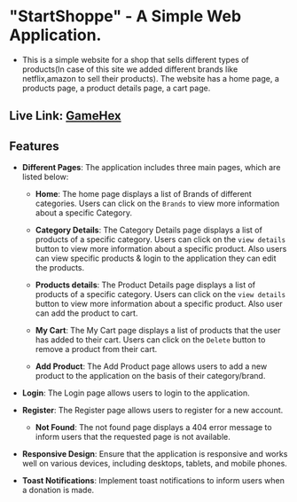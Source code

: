 # "StartShoppe" - A Simple Web Application.

- This is a simple website for a shop that sells different types of products(In case of this site we added different brands like netflix,amazon to sell their products). The website has a home page, a products page, a product details page, a cart page.

## Live Link: [GameHex](https://brand-shop-b-8-p-hero.web.app/)

## Features

- **Different Pages**: The application includes three main pages, which are listed below:

  - **Home**: The home page displays a list of Brands of different categories. Users can click on the `Brands` to view more information about a specific Category.

  - **Category Details**: The Category Details page displays a list of products of a specific category. Users can click on the `view details` button to view more information about a specific product. Also users can view specific products & login to the application they can edit the products.

  - **Products details**: The Product Details page displays a list of products of a specific category. Users can click on the `view details` button to view more information about a specific product. Also user can add the product to cart.

  - **My Cart**: The My Cart page displays a list of products that the user has added to their cart. Users can click on the `Delete` button to remove a product from their cart.

  - **Add Product**: The Add Product page allows users to add a new product to the application on the basis of their category/brand.

- **Login**: The Login page allows users to login to the application.

- **Register**: The Register page allows users to register for a new account.

  - **Not Found**: The not found page displays a 404 error message to inform users that the requested page is not available.

- **Responsive Design**: Ensure that the application is responsive and works well on various devices, including desktops, tablets, and mobile phones.

- **Toast Notifications**: Implement toast notifications to inform users when a donation is made.
